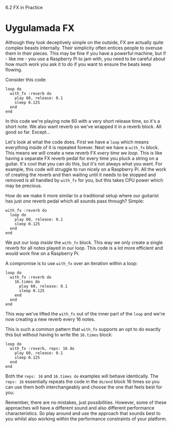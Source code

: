 6.2 FX in Practice

# Uygulamada FX
Although they look deceptively simple on the outside, FX are actually
quite complex beasts internally. Their simplicity often entices people
to overuse them in their pieces. This may be fine if you have a
powerful machine, but if - like me - you use a Raspberry Pi to jam
with, you need to be careful about how much work you ask it to do if
you want to ensure the beats keep flowing.

Consider this code:

```
loop do
  with_fx :reverb do
    play 60, release: 0.1
    sleep 0.125
  end
end
```

In this code we're playing note 60 with a very short release time, so
it's a short note. We also want reverb so we've wrapped it in a reverb
block. All good so far. Except...

Let's look at what the code does. First we have a `loop` which means
everything inside of it is repeated forever. Next we have a `with_fx`
block. This means we will create a new reverb FX *every time we
loop*. This is like having a separate FX reverb pedal for every time you
pluck a string on a guitar. It's cool that you can do this, but it's not
always what you want. For example, this code will struggle to run nicely
on a Raspberry Pi. All the work of creating the reverb and then waiting
until it needs to be stopped and removed is all handled by `with_fx` for
you, but this takes CPU power which may be precious.

How do we make it more similar to a traditional setup where our
guitarist has just *one* reverb pedal which all sounds pass through?
Simple:

```
with_fx :reverb do
  loop do
    play 60, release: 0.1
    sleep 0.125
  end
end
```

We put our loop *inside* the `with_fx` block. This way we only create
a single reverb for all notes played in our loop. This code is a lot
more efficient and would work fine on a Raspberry Pi.

A compromise is to use `with_fx` over an iteration within a loop:

```
loop do
  with_fx :reverb do
    16.times do
      play 60, release: 0.1
      sleep 0.125
    end
  end
end
```

This way we've lifted the `with_fx` out of the inner part of the `loop`
and we're now creating a new reverb every 16 notes.

This is such a common pattern that `with_fx` supports an opt to do
exactly this but without having to write the `16.times` block:

```
loop do
  with_fx :reverb, reps: 16 do
    play 60, release: 0.1
    sleep 0.125
  end
end
```

Both the `reps: 16` and `16.times do` examples will behave
identically. The `reps: 16` essentially repeats the code in the `do/end`
block 16 times so you can use them both interchangeably and choose the
one that feels best for you.

Remember, there are no mistakes, just possibilities. However, some of
these approaches will have a different sound and also different
performance characteristics. So play around and use the approach that
sounds best to you whilst also working within the performance
constraints of your platform.
